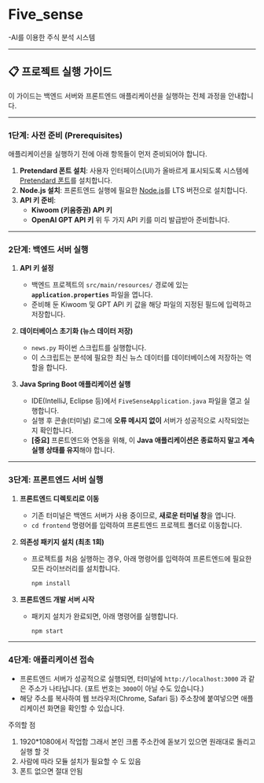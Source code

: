# Five_sense
-AI를 이용한 주식 분석 시스템

-----

## 📋 프로젝트 실행 가이드

이 가이드는 백엔드 서버와 프론트엔드 애플리케이션을 실행하는 전체 과정을 안내합니다.

-----

### 1단계: 사전 준비 (Prerequisites)

애플리케이션을 실행하기 전에 아래 항목들이 먼저 준비되어야 합니다.

1.  **Pretendard 폰트 설치**: 사용자 인터페이스(UI)가 올바르게 표시되도록 시스템에 [Pretendard 폰트](https://cactus.tistory.com/306)를 설치합니다.
2.  **Node.js 설치**: 프론트엔드 실행에 필요한 [Node.js](https://nodejs.org/ko)를 LTS 버전으로 설치합니다.
3.  **API 키 준비**:
      * **Kiwoom (키움증권) API 키**
      * **OpenAI GPT API 키**
        위 두 가지 API 키를 미리 발급받아 준비합니다.

-----

### 2단계: 백엔드 서버 실행

1.  **API 키 설정**

      * 백엔드 프로젝트의 `src/main/resources/` 경로에 있는 **`application.properties`** 파일을 엽니다.
      * 준비해 둔 Kiwoom 및 GPT API 키 값을 해당 파일의 지정된 필드에 입력하고 저장합니다.

2.  **데이터베이스 초기화 (뉴스 데이터 저장)**

      * `news.py` 파이썬 스크립트를 실행합니다.
      * 이 스크립트는 분석에 필요한 최신 뉴스 데이터를 데이터베이스에 저장하는 역할을 합니다.

3.  **Java Spring Boot 애플리케이션 실행**

      * IDE(IntelliJ, Eclipse 등)에서 `FiveSenseApplication.java` 파일을 열고 실행합니다.
      * 실행 후 콘솔(터미널) 로그에 **오류 메시지 없이** 서버가 성공적으로 시작되었는지 확인합니다.
      * **[중요]** 프론트엔드와 연동을 위해, 이 **Java 애플리케이션은 종료하지 말고 계속 실행 상태를 유지**해야 합니다.

-----

### 3단계: 프론트엔드 서버 실행

1.  **프론트엔드 디렉토리로 이동**

      * 기존 터미널은 백엔드 서버가 사용 중이므로, **새로운 터미널 창**을 엽니다.
      * `cd frontend` 명령어를 입력하여 프론트엔드 프로젝트 폴더로 이동합니다.

2.  **의존성 패키지 설치 (최초 1회)**

      * 프로젝트를 처음 실행하는 경우, 아래 명령어를 입력하여 프론트엔드에 필요한 모든 라이브러리를 설치합니다.
        ```bash
        npm install
        ```

3.  **프론트엔드 개발 서버 시작**

      * 패키지 설치가 완료되면, 아래 명령어를 실행합니다.
        ```bash
        npm start
        ```

-----

###  4단계: 애플리케이션 접속

  * 프론트엔드 서버가 성공적으로 실행되면, 터미널에 `http://localhost:3000` 과 같은 주소가 나타납니다. (포트 번호는 `3000`이 아닐 수도 있습니다.)
  * 해당 주소를 복사하여 웹 브라우저(Chrome, Safari 등) 주소창에 붙여넣으면 애플리케이션 화면을 확인할 수 있습니다.


주의할 점
1. 1920*1080에서 작업함 그래서 본인 크롬 주소칸에 돋보기 있으면 원래대로 돌리고 실행 할 것
2. 사람에 따라 모듈 설치가 필요할 수 도 있음
3. 폰트 없으면 절대 안됨

